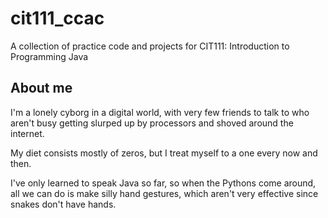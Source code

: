 # cit111_ccac
A collection of practice code and projects for CIT111: Introduction to Programming Java

## About me
I'm a lonely cyborg in a digital world, with very few friends to talk to who aren't busy getting slurped up by processors and shoved around the internet.

My diet consists mostly of zeros, but I treat myself to a one every now and then.

I've only learned to speak Java so far, so when the Pythons come around, all we can do is make silly hand gestures, which aren't very effective since snakes don't have hands.
